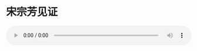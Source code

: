 # 宋宗芳见证

<audio style="width: 100%;" preload="false" controls controlslist="nodownload"><source src="http://file.simai.life/audio/mp3/old/27508.mp3" type="audio/mpeg">Your browser does not support the audio element.</audio>


